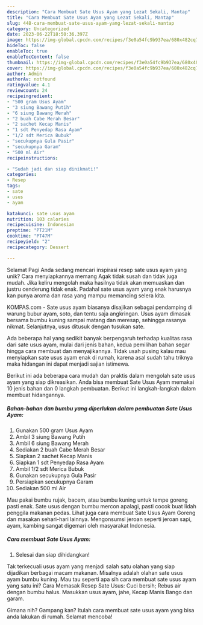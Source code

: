 ```yaml
---
description: "Cara Membuat Sate Usus Ayam yang Lezat Sekali, Mantap"
title: "Cara Membuat Sate Usus Ayam yang Lezat Sekali, Mantap"
slug: 448-cara-membuat-sate-usus-ayam-yang-lezat-sekali-mantap
category: Uncategorized
date: 2023-06-22T18:50:36.397Z
image: https://img-global.cpcdn.com/recipes/f3e0a54fc9b937ea/680x482cq70/sate-usus-ayam-foto-resep-utama.jpg
hideToc: false
enableToc: true
enableTocContent: false
thumbnail: https://img-global.cpcdn.com/recipes/f3e0a54fc9b937ea/680x482cq70/sate-usus-ayam-foto-resep-utama.jpg
cover: https://img-global.cpcdn.com/recipes/f3e0a54fc9b937ea/680x482cq70/sate-usus-ayam-foto-resep-utama.jpg
author: Admin
authorAv: notfound
ratingvalue: 4.1
reviewcount: 24
recipeingredient:
- "500 gram Usus Ayam"
- "3 siung Bawang Putih"
- "6 siung Bawang Merah"
- "2 buah Cabe Merah Besar"
- "2 sachet Kecap Manis"
- "1 sdt Penyedap Rasa Ayam"
- "1/2 sdt Merica Bubuk"
- "secukupnya Gula Pasir"
- "secukupnya Garam"
- "500 ml Air"
recipeinstructions:

- "Sudah jadi dan siap dinikmati!"
categories:
- Resep
tags:
- sate
- usus
- ayam

katakunci: sate usus ayam 
nutrition: 103 calories
recipecuisine: Indonesian
preptime: "PT21M"
cooktime: "PT47M"
recipeyield: "2"
recipecategory: Dessert

---
```



Selamat Pagi Anda sedang mencari inspirasi resep sate usus ayam yang unik? Cara menyiapkannya memang Agak tidak susah dan tidak juga mudah. Jika keliru mengolah maka hasilnya tidak akan memuaskan dan justru cenderung tidak enak. Padahal sate usus ayam yang enak harusnya kan punya aroma dan rasa yang mampu memancing selera kita.


KOMPAS.com - Sate usus ayam biasanya disajikan sebagai pendamping di warung bubur ayam, soto, dan tentu saja angkringan. Usus ayam dimasak bersama bumbu kuning sampai matang dan meresap, sehingga rasanya nikmat. Selanjutnya, usus ditusuk dengan tusukan sate.

Ada beberapa hal yang sedikit banyak berpengaruh terhadap kualitas rasa dari sate usus ayam, mulai dari jenis bahan, kedua pemilihan bahan segar hingga cara membuat dan menyajikannya. Tidak usah pusing kalau mau menyiapkan sate usus ayam enak di rumah, karena asal sudah tahu triknya maka hidangan ini dapat menjadi sajian istimewa.


Berikut ini ada beberapa cara mudah dan praktis dalam mengolah sate usus ayam yang siap dikreasikan. Anda bisa membuat Sate Usus Ayam memakai 10 jenis bahan dan 0 langkah pembuatan. Berikut ini langkah-langkah dalam membuat hidangannya.

<!--inarticleads1-->

##### Bahan-bahan dan bumbu yang diperlukan dalam pembuatan Sate Usus Ayam:

1. Gunakan 500 gram Usus Ayam
1. Ambil 3 siung Bawang Putih
1. Ambil 6 siung Bawang Merah
1. Sediakan 2 buah Cabe Merah Besar
1. Siapkan 2 sachet Kecap Manis
1. Siapkan 1 sdt Penyedap Rasa Ayam
1. Ambil 1/2 sdt Merica Bubuk
1. Gunakan secukupnya Gula Pasir
1. Persiapkan secukupnya Garam
1. Sediakan 500 ml Air


Mau pakai bumbu rujak, bacem, atau bumbu kuning untuk tempe goreng pasti enak. Sate usus dengan bumbu mercon apalagi, pasti cocok buat lidah penggila makanan pedas. Lihat juga cara membuat Sate Usus Ayam Goreng dan masakan sehari-hari lainnya. Mengonsumsi jeroan seperti jeroan sapi, ayam, kambing sangat digemari oleh masyarakat Indonesia. 

<!--inarticleads2-->

##### Cara membuat Sate Usus Ayam:


1. Selesai dan siap dihidangkan!

Tak terkecuali usus ayam yang menjadi salah satu olahan yang siap dijadikan berbagai macam makanan. Misalnya adalah olahan sate usus ayam bumbu kuning. Mau tau seperti apa sih cara membuat sate usus ayam yang satu ini? Cara Memasak Resep Sate Usus: Cuci bersih; Rebus air dengan bumbu halus. Masukkan usus ayam, jahe, Kecap Manis Bango dan garam. 

Gimana nih? Gampang kan? Itulah cara membuat sate usus ayam yang bisa anda lakukan di rumah. Selamat mencoba!
